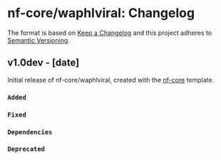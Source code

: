 # nf-core/waphlviral: Changelog

The format is based on [Keep a Changelog](https://keepachangelog.com/en/1.0.0/)
and this project adheres to [Semantic Versioning](https://semver.org/spec/v2.0.0.html).

## v1.0dev - [date]

Initial release of nf-core/waphlviral, created with the [nf-core](https://nf-co.re/) template.

### `Added`

### `Fixed`

### `Dependencies`

### `Deprecated`
